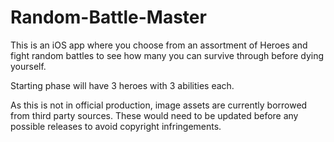 # Random-Battle-Master

This is an iOS app where you choose from an assortment of Heroes and fight
random battles to see how many you can survive through before dying yourself.

Starting phase will have 3 heroes with 3 abilities each.

As this is not in official production, image assets are currently borrowed from third party sources.
These would need to be updated before any possible releases to avoid copyright infringements.
